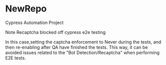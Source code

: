 # NewRepo

Cypress Automation Project

Note 
Recaptcha blocked off cypress e2e testing

In this case,setting the captcha enforcement to Never during the tests, and then re-enabling after QA have finished the tests. This way, it can be avoided issues related to the "Bot Detection/Recaptcha" when performing E2E tests.

